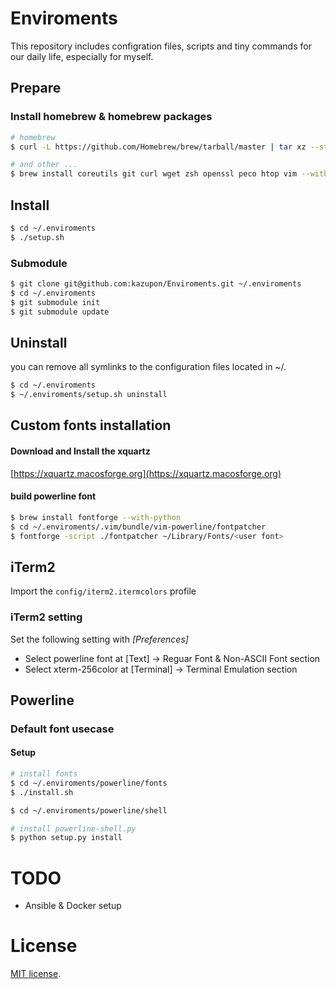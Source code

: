 # Enviroments
This repository includes configration files, scripts and tiny commands for our daily life, especially for myself.


## Prepare

### Install homebrew & homebrew packages

```sh
# homebrew
$ curl -L https://github.com/Homebrew/brew/tarball/master | tar xz --strip 1 -C homebrew   

# and other ...
$ brew install coreutils git curl wget zsh openssl peco htop vim --with-lua tig jq emojify
```


## Install

```sh
$ cd ~/.enviroments
$ ./setup.sh
```

### Submodule

```sh
$ git clone git@github.com:kazupon/Enviroments.git ~/.enviroments
$ cd ~/.enviroments
$ git submodule init
$ git submodule update
```

## Uninstall
you can remove all symlinks to the configuration files located in ~/.

```sh
$ cd ~/.enviroments
$ ~/.enviroments/setup.sh uninstall
```

## Custom fonts installation

#### Download and Install the xquartz

[https://xquartz.macosforge.org](https://xquartz.macosforge.org)

#### build powerline font

```sh
$ brew install fontforge --with-python
$ cd ~/.enviroments/.vim/bundle/vim-powerline/fontpatcher
$ fontforge -script ./fontpatcher ~/Library/Fonts/<user font>
```


## iTerm2
Import the `config/iterm2.itermcolors` profile

### iTerm2 setting
Set the following setting with *[Preferences]*

- Select powerline font at [Text] -> Reguar Font & Non-ASCII Font section
- Select xterm-256color at [Terminal] -> Terminal Emulation section


## Powerline

### Default font usecase

#### Setup

```sh
# install fonts
$ cd ~/.enviroments/powerline/fonts
$ ./install.sh 

$ cd ~/.enviroments/powerline/shell

# install powerline-shell.py
$ python setup.py install
```

# TODO
- Ansible & Docker setup

# License
[MIT license](http://www.opensource.org/licenses/mit-license.php).
